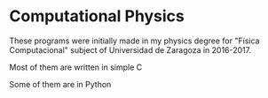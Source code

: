 # Computational Physics

These programs were initially made in my physics degree for "Física Computacional" subject of Universidad de Zaragoza in 2016-2017.

Most of them are written in simple C

Some of them are in Python


